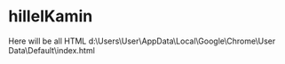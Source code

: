 # hillelKamin
Here will be all HTML
d:\Users\User\AppData\Local\Google\Chrome\User Data\Default\index.html
